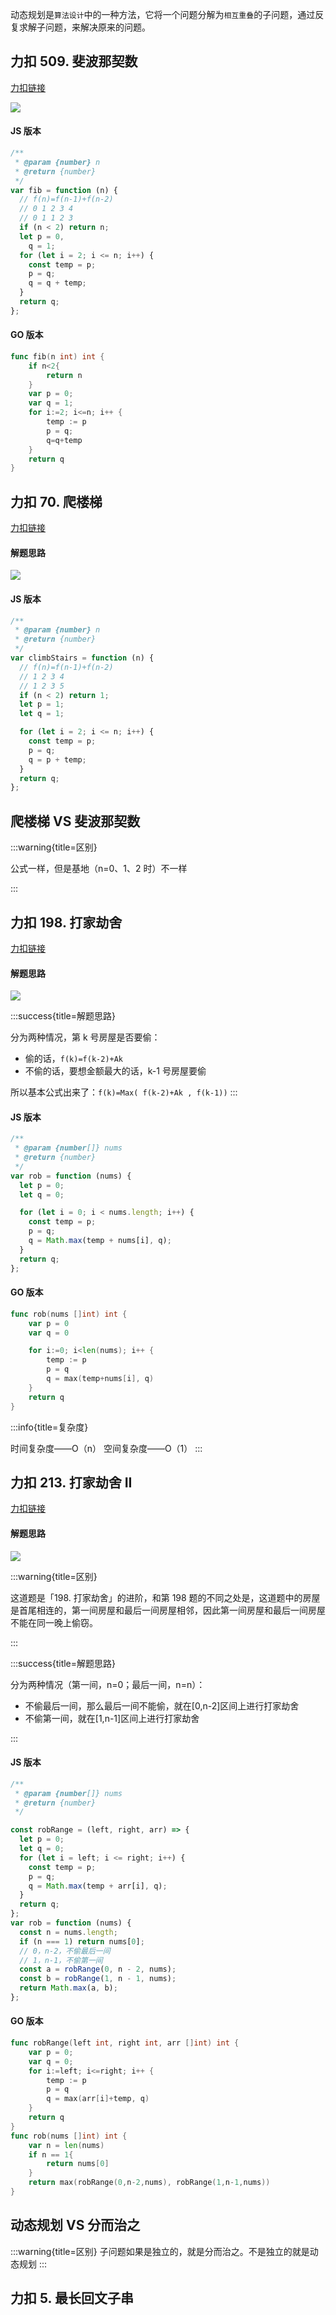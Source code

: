 动态规划是`算法设计`中的一种方法，它将一个问题分解为`相互重叠`的子问题，通过反复求解子问题，来解决原来的问题。

## 力扣 509. 斐波那契数

[力扣链接](https://leetcode.cn/problems/fibonacci-number/description/)

![](../img/fibonacci.png)

#### JS 版本

```js
/**
 * @param {number} n
 * @return {number}
 */
var fib = function (n) {
  // f(n)=f(n-1)+f(n-2)
  // 0 1 2 3 4
  // 0 1 1 2 3
  if (n < 2) return n;
  let p = 0,
    q = 1;
  for (let i = 2; i <= n; i++) {
    const temp = p;
    p = q;
    q = q + temp;
  }
  return q;
};
```

#### GO 版本

```go
func fib(n int) int {
    if n<2{
        return n
    }
    var p = 0;
    var q = 1;
    for i:=2; i<=n; i++ {
        temp := p
        p = q;
        q=q+temp
    }
    return q
}
```

## 力扣 70. 爬楼梯

[力扣链接](https://leetcode-cn.com/problems/climbing-stairs/)

#### 解题思路

![](../img/upstair.png)

#### JS 版本

```js
/**
 * @param {number} n
 * @return {number}
 */
var climbStairs = function (n) {
  // f(n)=f(n-1)+f(n-2)
  // 1 2 3 4
  // 1 2 3 5
  if (n < 2) return 1;
  let p = 1;
  let q = 1;

  for (let i = 2; i <= n; i++) {
    const temp = p;
    p = q;
    q = p + temp;
  }
  return q;
};
```

## 爬楼梯 VS 斐波那契数

:::warning{title=区别}

公式一样，但是基地（n=0、1、2 时）不一样

:::

## 力扣 198. 打家劫舍

[力扣链接](https://leetcode-cn.com/problems/house-robber/)

#### 解题思路

![](../img/house-robber.png)

:::success{title=解题思路}

分为两种情况，第 k 号房屋是否要偷：

- 偷的话，`f(k)=f(k-2)+Ak`
- 不偷的话，要想金额最大的话，k-1 号房屋要偷

所以基本公式出来了：`f(k)=Max( f(k-2)+Ak , f(k-1))`
:::

#### JS 版本

```js
/**
 * @param {number[]} nums
 * @return {number}
 */
var rob = function (nums) {
  let p = 0;
  let q = 0;

  for (let i = 0; i < nums.length; i++) {
    const temp = p;
    p = q;
    q = Math.max(temp + nums[i], q);
  }
  return q;
};
```

#### GO 版本

```go
func rob(nums []int) int {
    var p = 0
    var q = 0

    for i:=0; i<len(nums); i++ {
        temp := p
        p = q
        q = max(temp+nums[i], q)
    }
    return q
}
```

:::info{title=复杂度}

时间复杂度——O（n）
空间复杂度——O（1）
:::

## 力扣 213. 打家劫舍 II

[力扣链接](https://leetcode.cn/problems/house-robber-ii/description/)

#### 解题思路

![](../img/house-robber2.png)

:::warning{title=区别}

这道题是「198. 打家劫舍」的进阶，和第 198 题的不同之处是，这道题中的房屋是首尾相连的，第一间房屋和最后一间房屋相邻，因此第一间房屋和最后一间房屋不能在同一晚上偷窃。

:::

:::success{title=解题思路}

分为两种情况（第一间，n=0；最后一间，n=n）：

- 不偷最后一间，那么最后一间不能偷，就在[0,n-2]区间上进行打家劫舍
- 不偷第一间，就在[1,n-1]区间上进行打家劫舍

:::

#### JS 版本

```js
/**
 * @param {number[]} nums
 * @return {number}
 */

const robRange = (left, right, arr) => {
  let p = 0;
  let q = 0;
  for (let i = left; i <= right; i++) {
    const temp = p;
    p = q;
    q = Math.max(temp + arr[i], q);
  }
  return q;
};
var rob = function (nums) {
  const n = nums.length;
  if (n === 1) return nums[0];
  // 0，n-2，不偷最后一间
  // 1，n-1，不偷第一间
  const a = robRange(0, n - 2, nums);
  const b = robRange(1, n - 1, nums);
  return Math.max(a, b);
};
```

#### GO 版本

```go
func robRange(left int, right int, arr []int) int {
    var p = 0;
    var q = 0;
    for i:=left; i<=right; i++ {
        temp := p
        p = q
        q = max(arr[i]+temp, q)
    }
    return q
}
func rob(nums []int) int {
    var n = len(nums)
    if n == 1{
        return nums[0]
    }
    return max(robRange(0,n-2,nums), robRange(1,n-1,nums))
}
```

## 动态规划 VS 分而治之

:::warning{title=区别}
子问题如果是独立的，就是分而治之。不是独立的就是动态规划
:::

## 力扣 5. 最长回文子串
